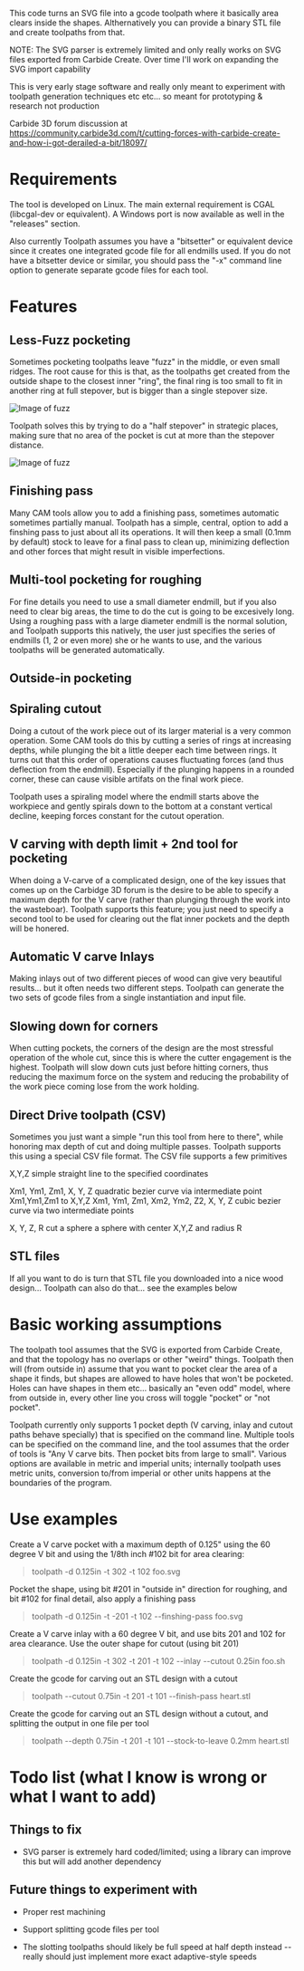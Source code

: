 This code turns an SVG file into a gcode toolpath where it basically area
clears inside the shapes.
Althernatively you can provide a binary STL file and create toolpaths from
that.

NOTE: The SVG parser is extremely limited and only really works on SVG files
exported from Carbide Create. Over time I'll work on expanding the SVG
import capability

This is very early stage software and really only meant to experiment with
toolpath generation techniques etc etc... so meant for prototyping &
research not production

Carbide 3D forum discussion at https://community.carbide3d.com/t/cutting-forces-with-carbide-create-and-how-i-got-derailed-a-bit/18097/


# Requirements

The tool is developed on Linux. The main external requirement is CGAL
(libcgal-dev or equivalent). A Windows port is now available as well in the
"releases" section.

Also currently Toolpath assumes you have a "bitsetter" or equivalent device
since it creates one integrated gcode file for all endmills used. If you 
do not have a bitsetter device or similar, you should pass the "-x" command
line option to generate separate gcode files for each tool.



# Features

## Less-Fuzz pocketing

Sometimes pocketing toolpaths leave "fuzz" in the middle, or even small
ridges. The root cause for this is that, as the toolpaths get created from
the outside shape to the closest inner "ring", the final ring is too small
to fit in another ring at full stepover, but is bigger than a single
stepover size.

![Image of fuzz](fuzz.png)

Toolpath solves this by trying to do a "half stepover" in strategic places,
making sure that no area of the pocket is cut at more than the stepover
distance.

![Image of fuzz](nofuzz.png)


## Finishing pass

Many CAM tools allow you to add a finishing pass, sometimes automatic
sometimes partially manual.  Toolpath has a simple, central, option to add a
finshing pass to just about all its operations.  It will then keep a small
(0.1mm by default) stock to leave for a final pass to clean up, minimizing
deflection and other forces that might result in visible imperfections.


## Multi-tool pocketing for roughing

For fine details you need to use a small diameter endmill, but if you also
need to clear big areas, the time to do the cut is going to be excesively
long. Using a roughing pass with a large diameter endmill is the normal
solution, and Toolpath supports this natively, the user just specifies
the series of endmills (1, 2 or even more) she or he wants to use, and the
various toolpaths will be generated automatically.


## Outside-in pocketing


## Spiraling cutout

Doing a cutout of the work piece out of its larger material is a very common
operation. Some CAM tools do this by cutting a series of rings at increasing
depths, while plunging the bit a little deeper each time between rings.
It turns out that this order of operations causes fluctuating forces (and
thus deflection from the endmill). Especially if the plunging happens in a
rounded corner, these can cause visible artifats on the final work piece.

Toolpath uses a spiraling model where the endmill starts above the workpiece
and gently spirals down to the bottom at a constant vertical decline,
keeping forces constant for the cutout operation.


## V carving with depth limit + 2nd tool for pocketing

When doing a V-carve of a complicated design, one of the key issues that
comes up on the Carbidge 3D forum is the desire to be able to specify a
maximum depth for the V carve (rather than plunging through the work into
the wasteboar). Toolpath supports this feature; you just need to specify
a second tool to be used for clearing out the flat inner pockets and the
depth will be honered. 


## Automatic V carve Inlays

Making inlays out of two different pieces of wood can give very beautiful
results... but it often needs two different steps. Toolpath can generate
the two sets of gcode files from a single instantiation and input file.



## Slowing down for corners

When cutting pockets, the corners of the design are the most stressful
operation of the whole cut, since this is where the cutter engagement is the
highest. Toolpath will slow down cuts just before hitting corners, thus
reducing the maximum force on the system and reducing the probability
of the work piece coming lose from the work holding.



## Direct Drive toolpath (CSV)

Sometimes you just want a simple "run this tool from here to there", while
honoring max depth of cut and doing multiple passes. Toolpath supports this
using a special CSV file format.
The CSV file supports a few primitives

X,Y,Z				simple straight line to the specified coordinates
	
Xm1, Ym1, Zm1, X, Y, Z    	quadratic bezier curve via intermediate point
				Xm1,Ym1,Zm1 to X,Y,Z
Xm1, Ym1, Zm1, Xm2, Ym2, Z2, X, Y, Z    	cubic bezier curve via two intermediate
						points			

X, Y, Z, R			cut a sphere a sphere with center X,Y,Z and radius R
			

## STL files

If all you want to do is turn that STL file you downloaded into a nice wood
design... Toolpath can also do that... see the examples below



# Basic working assumptions

The toolpath tool assumes that the SVG is exported from Carbide Create, and
that the topology has no overlaps or other "weird" things.
Toolpath then will (from outside in) assume that you want to pocket clear
the area of a shape it finds, but shapes are allowed to have holes that
won't be pocketed. Holes can have shapes in them etc... basically an "even
odd" model, where from outside in, every other line you cross will toggle
"pocket" or "not pocket".

Toolpath currently only supports 1 pocket depth (V carving, inlay and cutout paths
behave specially) that is specified on the command line.
Multiple tools can be specified on the command line, and the tool assumes
that the order of tools is "Any V carve bits. Then pocket bits from large to
small". Various options are available in metric and imperial units;
internally toolpath uses metric units, conversion to/from imperial or other
units happens at the boundaries of the program.


# Use examples

Create a V carve pocket with a maximum depth of 0.125" using the 60 degree V
bit and using the 1/8th inch #102 bit for area clearing:

> toolpath -d 0.125in -t 302 -t 102 foo.svg


Pocket the shape, using bit #201 in "outside in" direction for roughing, and
bit #102 for final detail, also apply a finishing pass

> toolpath -d 0.125in -t -201 -t 102 --finshing-pass  foo.svg


Create a V carve inlay with a 60 degree V bit, and use bits 201 and 102 for
area clearance. Use the outer shape for cutout (using bit 201)

> toolpath -d 0.125in -t 302 -t 201 -t 102 --inlay --cutout 0.25in  foo.sh


Create the gcode for carving out an STL design with a cutout
 
> toolpath --cutout 0.75in -t 201 -t 101 --finish-pass heart.stl


Create the gcode for carving out an STL design without a cutout, and
splitting the output in one file per tool
 
> toolpath --depth 0.75in -t 201 -t 101 --stock-to-leave 0.2mm  heart.stl


# Todo list (what I know is wrong or what I want to add)

## Things to fix

* SVG parser is extremely hard coded/limited; using a library can improve this but will add another dependency


## Future things to experiment with

* Proper rest machining

* Support splitting gcode files per tool

* The slotting toolpaths should likely be full speed at half depth instead
	-- really should just implement more exact adaptive-style speeds




